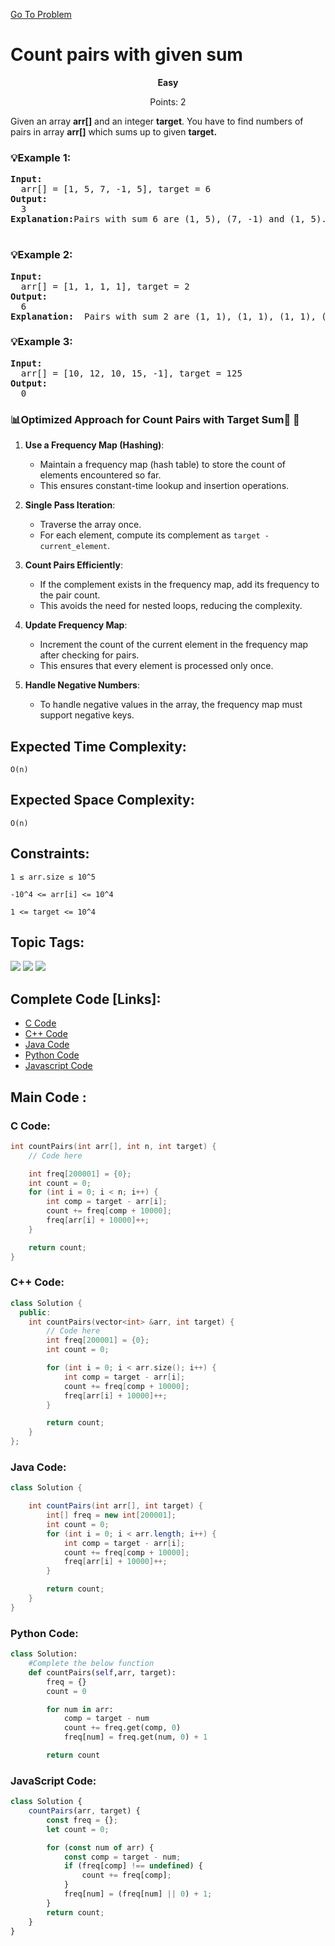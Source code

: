  [Go To Problem](https://www.geeksforgeeks.org/problems/count-pairs-with-given-sum--150253/1)
# Count pairs with given sum

<div align="center">
  <strong>Easy</strong>    
</div>
<div align="center"> 
               <p>Points: 2</p>
</div>

Given an array **arr[]** and an integer **target**. You have to find numbers of pairs in array **arr[]** which sums up to given **target.**

### 💡Example 1:
<pre>
<strong>Input:</strong>
  arr[] = [1, 5, 7, -1, 5], target = 6 
<strong>Output:</strong> 
  3
<strong>Explanation:</strong>Pairs with sum 6 are (1, 5), (7, -1) and (1, 5). 

</pre>

### 💡Example 2:
<pre>
<strong>Input:</strong>
  arr[] = [1, 1, 1, 1], target = 2 
<strong>Output:</strong>
  6
<strong>Explanation:</strong>  Pairs with sum 2 are (1, 1), (1, 1), (1, 1), (1, 1), (1, 1), (1, 1).
</pre>


### 💡Example 3:
<pre>
<strong>Input:</strong>
  arr[] = [10, 12, 10, 15, -1], target = 125
<strong>Output:</strong>
  0
</pre>



### 📊Optimized Approach for Count Pairs with Target Sum🧠 🚀


1. **Use a Frequency Map (Hashing)**:
   - Maintain a frequency map (hash table) to store the count of elements encountered so far.
   - This ensures constant-time lookup and insertion operations.

2. **Single Pass Iteration**:
   - Traverse the array once.
   - For each element, compute its complement as `target - current_element`.

3. **Count Pairs Efficiently**:
   - If the complement exists in the frequency map, add its frequency to the pair count.
   - This avoids the need for nested loops, reducing the complexity.

4. **Update Frequency Map**:
   - Increment the count of the current element in the frequency map after checking for pairs.
   - This ensures that every element is processed only once.

5. **Handle Negative Numbers**:
   - To handle negative values in the array, the frequency map must support negative keys.



## Expected Time Complexity:

```O(n)```

## Expected Space Complexity: 
```O(n)```

## Constraints: 
```1 ≤ arr.size ≤ 10^5```

```-10^4 <= arr[i] <= 10^4```

```1 <= target <= 10^4```



## Topic Tags:
<p align="left">
   <a href="https://www.geeksforgeeks.org/explore/?category[]=Arrays"><img src="https://img.shields.io/badge/Arrays-100000?style=flat&logo=Arrays&logoColor=F7F7F7&labelcolor=FF7F00&color=FF7F00" /></a>
   <a href="https://www.geeksforgeeks.org/explore/?category[]=Hash"><img src="https://img.shields.io/badge/Hash-100000?style=flat&logo=Hash&logoColor=F7F7F7&labelcolor=FF4500&color=FF4500" /></a>
   <a href="https://www.geeksforgeeks.org/explore/?category[]=Data Structures"><img src="https://img.shields.io/badge/Data Structures-100000?style=flat&logo=Data Structures&logoColor=F7F7F7&labelcolor=0055FF&color=0055FF" /></a>

</p>



## Complete Code [Links]:
 - [C Code](https://github.com/HackResist/GeeksForGeeks-POTD/blob/main/2024/December/27-12-2024/Count%20pairs%20with%20given%20sum(C%20code).c)
 - [C++ Code](https://github.com/HackResist/GeeksForGeeks-POTD/blob/main/2024/December/27-12-2024/Count%20pairs%20with%20given%20sum(C%2B%2B%20Code).cpp)
 - [Java Code](https://github.com/HackResist/GeeksForGeeks-POTD/blob/main/2024/December/27-12-2024/Count%20pairs%20with%20given%20sum(Java%20Code).java)
 - [Python Code](https://github.com/HackResist/GeeksForGeeks-POTD/blob/main/2024/December/27-12-2024/Count%20pairs%20with%20given%20sum(Python%20Code).py)
 - [Javascript Code](https://github.com/HackResist/GeeksForGeeks-POTD/blob/main/2024/December/27-12-2024/Count%20pairs%20with%20given%20sum(JavaScript%20Code).js)


## Main Code :

### C Code:
```c
int countPairs(int arr[], int n, int target) {
    // Code here

    int freq[200001] = {0};
    int count = 0;
    for (int i = 0; i < n; i++) {
        int comp = target - arr[i];
        count += freq[comp + 10000]; 
        freq[arr[i] + 10000]++;     
    }

    return count;
}
```
### C++ Code:
```cpp
class Solution {
  public:
    int countPairs(vector<int> &arr, int target) {
        // Code here
        int freq[200001] = {0}; 
        int count = 0;

        for (int i = 0; i < arr.size(); i++) {
            int comp = target - arr[i];
            count += freq[comp + 10000]; 
            freq[arr[i] + 10000]++;   
        }

        return count;
    }
};
```

### Java Code:

```java
class Solution {

    int countPairs(int arr[], int target) {
        int[] freq = new int[200001];
        int count = 0;
        for (int i = 0; i < arr.length; i++) {
            int comp = target - arr[i];
            count += freq[comp + 10000];
            freq[arr[i] + 10000]++;
        }

        return count;
    }
}
```

### Python Code:

```python
class Solution:
    #Complete the below function
    def countPairs(self,arr, target):
        freq = {}
        count = 0

        for num in arr:
            comp = target - num
            count += freq.get(comp, 0)
            freq[num] = freq.get(num, 0) + 1

        return count
```
### JavaScript Code:

```javascript
class Solution {
    countPairs(arr, target) {
        const freq = {};
        let count = 0;

        for (const num of arr) {
            const comp = target - num;
            if (freq[comp] !== undefined) {
                count += freq[comp];
            }
            freq[num] = (freq[num] || 0) + 1;
        }
        return count;
    }
}
```
